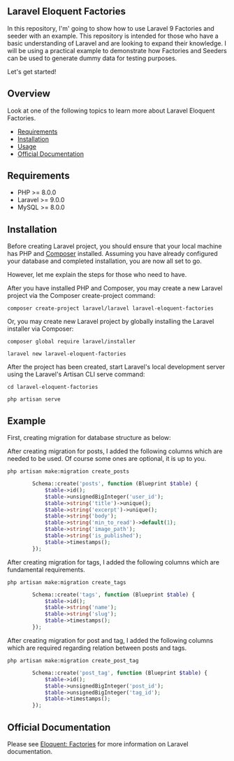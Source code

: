 ## Laravel Eloquent Factories

In this repository, I'm' going to show how to use Laravel 9 Factories and seeder with an example. This repository is intended for those who have a basic understanding of Laravel and are looking to expand their knowledge. I will be using a practical example to demonstrate how Factories and Seeders can be used to generate dummy data for testing purposes.

Let's get started!

## Overview

Look at one of the following topics to learn more about Laravel Eloquent Factories.

* [Requirements](#requirements)
* [Installation](#installation)
* [Usage](#usage)
* [Official Documentation](#official-documentation)


## Requirements
- PHP >= 8.0.0
- Laravel >= 9.0.0
- MySQL  >= 8.0.0

## Installation

Before creating Laravel project, you should ensure that your local machine has PHP and [Composer](https://getcomposer.org/) installed. Assuming you have already configured your database and completed installation, you are now all set to go.

However, let me explain the steps for those who need to have.

After you have installed PHP and Composer, you may create a new Laravel project via the Composer create-project command:

```shell
composer create-project laravel/laravel laravel-eloquent-factories
```

Or, you may create new Laravel project by globally installing the Laravel installer via Composer:

```shell
composer global require laravel/installer

laravel new laravel-eloquent-factories
```

After the project has been created, start Laravel's local development server using the Laravel's Artisan CLI serve command:

```shell
cd laravel-eloquent-factories

php artisan serve
```

## Example

First, creating migration for database structure as below:

After creating migration for posts, I added the following columns which are needed to be used. Of course some ones are optional, it is up to you.

```shell
php artisan make:migration create_posts
```

```php
        Schema::create('posts', function (Blueprint $table) {
            $table->id();
            $table->unsignedBigInteger('user_id');
            $table->string('title')->unique();
            $table->string('excerpt')->unique();
            $table->string('body');
            $table->string('min_to_read')->default(1);
            $table->string('image_path');
            $table->string('is_published');
            $table->timestamps();
        });
```

After creating migration for tags, I added the following columns which are fundamental requirements.

```shell
php artisan make:migration create_tags
```

```php
        Schema::create('tags', function (Blueprint $table) {
            $table->id();
            $table->string('name');
            $table->string('slug');
            $table->timestamps();
        });
```

After creating migration for post and tag, I added the following columns which are required regarding relation between posts and tags.

```shell
php artisan make:migration create_post_tag
```

```php
        Schema::create('post_tag', function (Blueprint $table) {
            $table->id();
            $table->unsignedBigInteger('post_id');
            $table->unsignedBigInteger('tag_id');
            $table->timestamps();
        });
```
## Official Documentation

Please see [Eloquent: Factories](https://laravel.com/docs/9.x/eloquent-factories) for more information on Laravel documentation.

